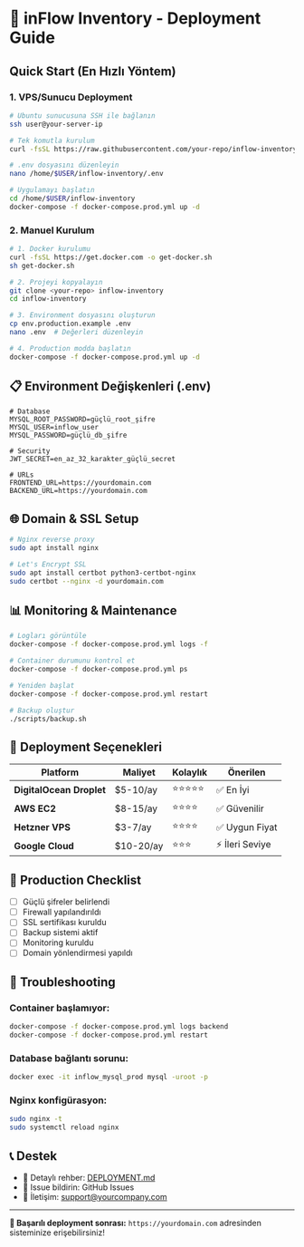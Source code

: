# 🚀 inFlow Inventory - Deployment Guide

## Quick Start (En Hızlı Yöntem)

### 1. VPS/Sunucu Deployment

```bash
# Ubuntu sunucusuna SSH ile bağlanın
ssh user@your-server-ip

# Tek komutla kurulum
curl -fsSL https://raw.githubusercontent.com/your-repo/inflow-inventory/main/scripts/deploy.sh | bash

# .env dosyasını düzenleyin
nano /home/$USER/inflow-inventory/.env

# Uygulamayı başlatın
cd /home/$USER/inflow-inventory
docker-compose -f docker-compose.prod.yml up -d
```

### 2. Manuel Kurulum

```bash
# 1. Docker kurulumu
curl -fsSL https://get.docker.com -o get-docker.sh
sh get-docker.sh

# 2. Projeyi kopyalayın
git clone <your-repo> inflow-inventory
cd inflow-inventory

# 3. Environment dosyasını oluşturun
cp env.production.example .env
nano .env  # Değerleri düzenleyin

# 4. Production modda başlatın
docker-compose -f docker-compose.prod.yml up -d
```

## 📋 Environment Değişkenleri (.env)

```env
# Database
MYSQL_ROOT_PASSWORD=güçlü_root_şifre
MYSQL_USER=inflow_user
MYSQL_PASSWORD=güçlü_db_şifre

# Security
JWT_SECRET=en_az_32_karakter_güçlü_secret

# URLs
FRONTEND_URL=https://yourdomain.com
BACKEND_URL=https://yourdomain.com
```

## 🌐 Domain & SSL Setup

```bash
# Nginx reverse proxy
sudo apt install nginx

# Let's Encrypt SSL
sudo apt install certbot python3-certbot-nginx
sudo certbot --nginx -d yourdomain.com
```

## 📊 Monitoring & Maintenance

```bash
# Logları görüntüle
docker-compose -f docker-compose.prod.yml logs -f

# Container durumunu kontrol et
docker-compose -f docker-compose.prod.yml ps

# Yeniden başlat
docker-compose -f docker-compose.prod.yml restart

# Backup oluştur
./scripts/backup.sh
```

## 🔧 Deployment Seçenekleri

| Platform | Maliyet | Kolaylık | Önerilen |
|----------|---------|----------|----------|
| **DigitalOcean Droplet** | $5-10/ay | ⭐⭐⭐⭐⭐ | ✅ En İyi |
| **AWS EC2** | $8-15/ay | ⭐⭐⭐⭐ | ✅ Güvenilir |
| **Hetzner VPS** | $3-7/ay | ⭐⭐⭐⭐ | ✅ Uygun Fiyat |
| **Google Cloud** | $10-20/ay | ⭐⭐⭐ | ⚡ İleri Seviye |

## 🔐 Production Checklist

- [ ] Güçlü şifreler belirlendi
- [ ] Firewall yapılandırıldı
- [ ] SSL sertifikası kuruldu
- [ ] Backup sistemi aktif
- [ ] Monitoring kuruldu
- [ ] Domain yönlendirmesi yapıldı

## 🚨 Troubleshooting

### Container başlamıyor:
```bash
docker-compose -f docker-compose.prod.yml logs backend
docker-compose -f docker-compose.prod.yml restart
```

### Database bağlantı sorunu:
```bash
docker exec -it inflow_mysql_prod mysql -uroot -p
```

### Nginx konfigürasyon:
```bash
sudo nginx -t
sudo systemctl reload nginx
```

## 📞 Destek

- 📖 Detaylı rehber: [DEPLOYMENT.md](DEPLOYMENT.md)
- 🐛 Issue bildirin: GitHub Issues
- 📧 İletişim: support@yourcompany.com

---

**🎉 Başarılı deployment sonrası:** `https://yourdomain.com` adresinden sisteminize erişebilirsiniz! 